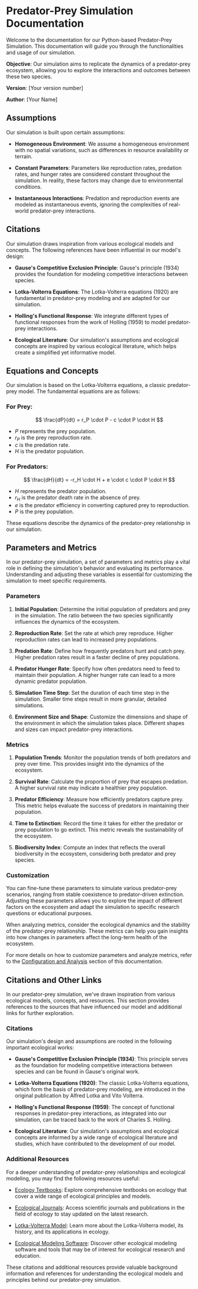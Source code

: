 # Predator-Prey Simulation Documentation

Welcome to the documentation for our Python-based Predator-Prey Simulation. This documentation will guide you through the functionalities and usage of our simulation.

**Objective**: Our simulation aims to replicate the dynamics of a predator-prey ecosystem, allowing you to explore the interactions and outcomes between these two species.

**Version**: [Your version number]

**Author**: [Your Name]

## Assumptions

Our simulation is built upon certain assumptions:

- **Homogeneous Environment**: We assume a homogeneous environment with no spatial variations, such as differences in resource availability or terrain.

- **Constant Parameters**: Parameters like reproduction rates, predation rates, and hunger rates are considered constant throughout the simulation. In reality, these factors may change due to environmental conditions.

- **Instantaneous Interactions**: Predation and reproduction events are modeled as instantaneous events, ignoring the complexities of real-world predator-prey interactions.

## Citations

Our simulation draws inspiration from various ecological models and concepts. The following references have been influential in our model's design:

- **Gause's Competitive Exclusion Principle**: Gause's principle (1934) provides the foundation for modeling competitive interactions between species.

- **Lotka-Volterra Equations**: The Lotka-Volterra equations (1920) are fundamental in predator-prey modeling and are adapted for our simulation.

- **Holling's Functional Response**: We integrate different types of functional responses from the work of Holling (1959) to model predator-prey interactions.

- **Ecological Literature**: Our simulation's assumptions and ecological concepts are inspired by various ecological literature, which helps create a simplified yet informative model.

## Equations and Concepts

Our simulation is based on the Lotka-Volterra equations, a classic predator-prey model. The fundamental equations are as follows:

### For Prey:

$$
\frac{dP}{dt} = r_P \cdot P - c \cdot P \cdot H
$$

- $P$ represents the prey population.
- $r_P$ is the prey reproduction rate.
- $c$ is the predation rate.
- $H$ is the predator population.

### For Predators:

$$
\frac{dH}{dt} = -r_H \cdot H + e \cdot c \cdot P \cdot H
$$

- $H$ represents the predator population.
- $r_H$ is the predator death rate in the absence of prey.
- $e$ is the predator efficiency in converting captured prey to reproduction.
- $P$ is the prey population.

These equations describe the dynamics of the predator-prey relationship in our simulation.



## Parameters and Metrics

In our predator-prey simulation, a set of parameters and metrics play a vital role in defining the simulation's behavior and evaluating its performance. Understanding and adjusting these variables is essential for customizing the simulation to meet specific requirements.

### Parameters

1. **Initial Population**: Determine the initial population of predators and prey in the simulation. The ratio between the two species significantly influences the dynamics of the ecosystem.

2. **Reproduction Rate**: Set the rate at which prey reproduce. Higher reproduction rates can lead to increased prey populations.

3. **Predation Rate**: Define how frequently predators hunt and catch prey. Higher predation rates result in a faster decline of prey populations.

4. **Predator Hunger Rate**: Specify how often predators need to feed to maintain their population. A higher hunger rate can lead to a more dynamic predator population.

5. **Simulation Time Step**: Set the duration of each time step in the simulation. Smaller time steps result in more granular, detailed simulations.

6. **Environment Size and Shape**: Customize the dimensions and shape of the environment in which the simulation takes place. Different shapes and sizes can impact predator-prey interactions.

### Metrics

1. **Population Trends**: Monitor the population trends of both predators and prey over time. This provides insight into the dynamics of the ecosystem.

2. **Survival Rate**: Calculate the proportion of prey that escapes predation. A higher survival rate may indicate a healthier prey population.

3. **Predator Efficiency**: Measure how efficiently predators capture prey. This metric helps evaluate the success of predators in maintaining their population.

4. **Time to Extinction**: Record the time it takes for either the predator or prey population to go extinct. This metric reveals the sustainability of the ecosystem.

5. **Biodiversity Index**: Compute an index that reflects the overall biodiversity in the ecosystem, considering both predator and prey species.

### Customization

You can fine-tune these parameters to simulate various predator-prey scenarios, ranging from stable coexistence to predator-driven extinction. Adjusting these parameters allows you to explore the impact of different factors on the ecosystem and adapt the simulation to specific research questions or educational purposes.

When analyzing metrics, consider the ecological dynamics and the stability of the predator-prey relationship. These metrics can help you gain insights into how changes in parameters affect the long-term health of the ecosystem.

For more details on how to customize parameters and analyze metrics, refer to the [Configuration and Analysis](#configuration-and-analysis) section of this documentation.



## Citations and Other Links

In our predator-prey simulation, we've drawn inspiration from various ecological models, concepts, and resources. This section provides references to the sources that have influenced our model and additional links for further exploration.

### Citations

Our simulation's design and assumptions are rooted in the following important ecological works:

- **Gause's Competitive Exclusion Principle (1934)**: This principle serves as the foundation for modeling competitive interactions between species and can be found in Gause's original work.

- **Lotka-Volterra Equations (1920)**: The classic Lotka-Volterra equations, which form the basis of predator-prey modeling, are introduced in the original publication by Alfred Lotka and Vito Volterra.

- **Holling's Functional Response (1959)**: The concept of functional responses in predator-prey interactions, as integrated into our simulation, can be traced back to the work of Charles S. Holling.

- **Ecological Literature**: Our simulation's assumptions and ecological concepts are informed by a wide range of ecological literature and studies, which have contributed to the development of our model.

### Additional Resources

For a deeper understanding of predator-prey relationships and ecological modeling, you may find the following resources useful:

- [Ecology Textbooks](link-to-ecology-textbooks): Explore comprehensive textbooks on ecology that cover a wide range of ecological principles and models.

- [Ecological Journals](link-to-ecological-journals): Access scientific journals and publications in the field of ecology to stay updated on the latest research.

- [Lotka-Volterra Model](link-to-lotka-volterra-model): Learn more about the Lotka-Volterra model, its history, and its applications in ecology.

- [Ecological Modeling Software](link-to-ecological-modeling-software): Discover other ecological modeling software and tools that may be of interest for ecological research and education.

These citations and additional resources provide valuable background information and references for understanding the ecological models and principles behind our predator-prey simulation.

